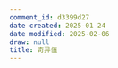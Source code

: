 ```yaml
---
comment_id: d3399d27
date created: 2025-01-24
date modified: 2025-02-06
draw: null
title: 奇异值
---
```

